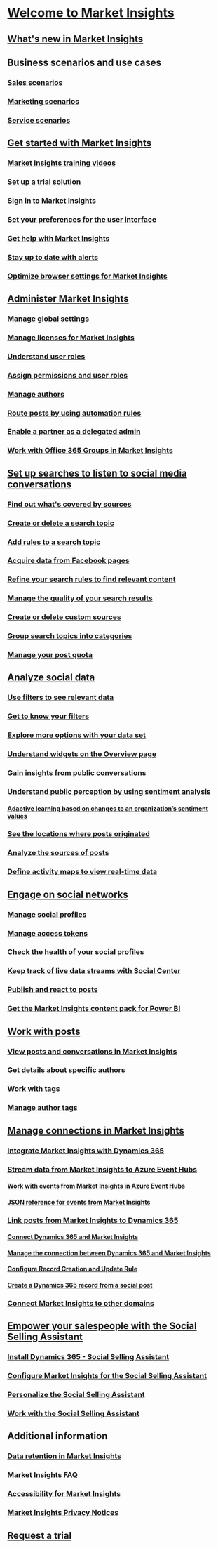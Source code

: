 # [Welcome to Market Insights](overview.md)
## [What's new in Market Insights](what-s-new.md)
## Business scenarios and use cases
### [Sales scenarios](overview-sales-scenario.md)
### [Marketing scenarios](overview-marketing-scenario.md)
### [Service scenarios](overview-service-scenario.md)
## [Get started with Market Insights](get-started.md)
### [Market Insights training videos](https://go.microsoft.com/fwlink/p/?linkid=861639)
### [Set up a trial solution](provision-trial-solutions.md)
### [Sign in to Market Insights](sign-in.md)
### [Set your preferences for the user interface](user-preferences.md)
### [Get help with Market Insights](get-help.md)
### [Stay up to date with alerts](email-alerts.md)
### [Optimize browser settings for Market Insights](system-browser-settings.md)
## [Administer Market Insights](settings-administration.md)
### [Manage global settings](manage-global-settings.md)
### [Manage licenses for Market Insights](manage-licenses.md)
### [Understand user roles](user-roles.md)
### [Assign permissions and user roles](assign-user-roles.md)
### [Manage authors](manage-authors.md)
### [Route posts by using automation rules](automation-rules.md)
### [Enable a partner as a delegated admin](delegated-admin.md)
### [Work with Office 365 Groups in Market Insights](office-365-groups.md)
## [Set up searches to listen to social media conversations](set-up-searches.md)
### [Find out what's covered by sources](sources-coverage.md)
### [Create or delete a search topic](create-delete-search-topic.md)
### [Add rules to a search topic](add-rules-search-topic.md)
### [Acquire data from Facebook pages](facebook-pages-data-acquisition.md)
### [Refine your search rules to find relevant content](refine-search-rules.md)
### [Manage the quality of your search results](search-results-quality.md)
### [Create or delete custom sources](custom-sources.md)
### [Group search topics into categories](search-topic-categories.md)
### [Manage your post quota](manage-post-quota.md)
## [Analyze social data](analyze-social-data-using-widgets.md)
### [Use filters to see relevant data](use-filters.md)
### [Get to know your filters](understand-filters.md)
### [Explore more options with your data set](more-options-with-data-set.md)
### [Understand widgets on the Overview page](analytics-overview.md)
### [Gain insights from public conversations](analytics-conversations.md)
### [Understand public perception by using sentiment analysis](analytics-sentiment.md)
#### [Adaptive learning based on changes to an organization’s sentiment values](adaptive-learning.md)
### [See the locations where posts originated](analytics-location.md)
### [Analyze the sources of posts](analytics-sources.md)
### [Define activity maps to view real-time data](activity-maps.md)
## [Engage on social networks](engage-on-social-networks.md)
### [Manage social profiles](manage-social-profiles.md)
### [Manage access tokens](manage-access-tokens.md)
### [Check the health of your social profiles](social-profiles-health-state.md)
### [Keep track of live data streams with Social Center](social-center.md)
### [Publish and react to posts](publish-react-posts.md)
### [Get the Market Insights content pack for Power BI](get-content-pack-for-power-bi.md)
## [Work with posts](work-with-posts.md)
### [View posts and conversations in Market Insights](posts-conversations.md)
### [Get details about specific authors](author-details.md)
### [Work with tags](tags.md)
### [Manage author tags](author-tags.md)
## [Manage connections in Market Insights](manage-connections.md)
### [Integrate Market Insights with Dynamics 365](integrate-widgets-dynamics-365.md)
### [Stream data from Market Insights to Azure Event Hubs](stream-data-to-event-hubs.md)
#### [Work with events from Market Insights in Azure Event Hubs](work-with-event-hubs.md)
#### [JSON reference for events from Market Insights](event-hubs-json-reference.md)
### [Link posts from Market Insights to Dynamics 365](link-posts-to-dynamics-365.md)
#### [Connect Dynamics 365 and Market Insights](connect-dynamics-365-record-creation.md)
#### [Manage the connection between Dynamics 365 and Market Insights](manage-connection-dynamics-365-record-creation.md)
#### [Configure Record Creation and Update Rule](configure-automatic-record-creation.md)
#### [Create a Dynamics 365 record from a social post](create-dynamics-365-record-from-social-post.md)
### [Connect Market Insights to other domains](connect-other-domains.md)
## [Empower your salespeople with the Social Selling Assistant](social-selling-assistant-overview.md)
### [Install Dynamics 365 - Social Selling Assistant](install-social-selling-assistant.md)
### [Configure Market Insights for the Social Selling Assistant](configure-social-selling-assistant.md)
### [Personalize the Social Selling Assistant](personalize-social-selling-assistant.md)
### [Work with the Social Selling Assistant](work-with-social-selling-assistant.md)
## Additional information
### [Data retention in Market Insights](data-retention.md)
### [Market Insights FAQ](faq.md)
### [Accessibility for Market Insights](accessibility.md)
### [Market Insights Privacy Notices](privacy-notices.md)
## [Request a trial](https://experience.dynamics.com/trials/)

